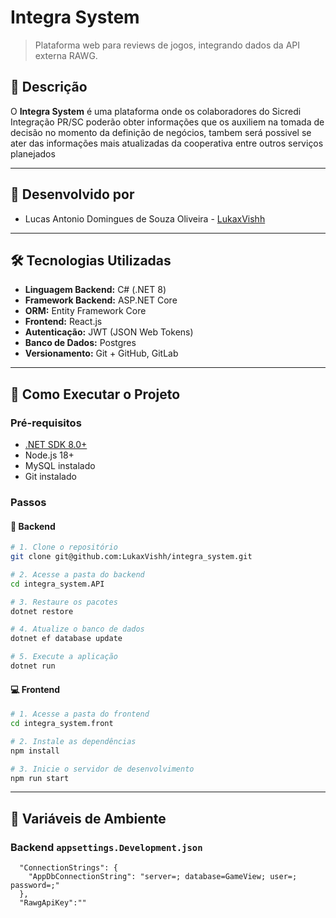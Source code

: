 # Integra System

> Plataforma web para reviews de jogos, integrando dados da API externa RAWG.

## 🧾 Descrição

O **Integra System** é uma plataforma onde os colaboradores do Sicredi Integração PR/SC poderão obter informações que os auxiliem na tomada de decisão no momento da definição de negócios, tambem será possivel se ater das informações mais atualizadas da cooperativa entre outros serviços planejados

---

## 👥 Desenvolvido por

- Lucas Antonio Domingues de Souza Oliveira - [LukaxVishh](https://github.com/LukaxVishh)

---

## 🛠️ Tecnologias Utilizadas

- **Linguagem Backend:** C# (.NET 8)
- **Framework Backend:** ASP.NET Core
- **ORM:** Entity Framework Core
- **Frontend:** React.js
- **Autenticação:** JWT (JSON Web Tokens)
- **Banco de Dados:** Postgres
- **Versionamento:** Git + GitHub, GitLab

---

## 🚀 Como Executar o Projeto

### Pré-requisitos

- [.NET SDK 8.0+](https://dotnet.microsoft.com/en-us/download)
- Node.js 18+
- MySQL instalado
- Git instalado

### Passos

#### 🔧 Backend

```bash
# 1. Clone o repositório
git clone git@github.com:LukaxVishh/integra_system.git

# 2. Acesse a pasta do backend
cd integra_system.API

# 3. Restaure os pacotes
dotnet restore

# 4. Atualize o banco de dados
dotnet ef database update

# 5. Execute a aplicação
dotnet run
```

#### 💻 Frontend

```bash
# 1. Acesse a pasta do frontend
cd integra_system.front

# 2. Instale as dependências
npm install

# 3. Inicie o servidor de desenvolvimento
npm run start
```

---

## 🔑 Variáveis de Ambiente

### Backend `appsettings.Development.json`

```
  "ConnectionStrings": {
    "AppDbConnectionString": "server=; database=GameView; user=; password=;"
  },
  "RawgApiKey":""
```
